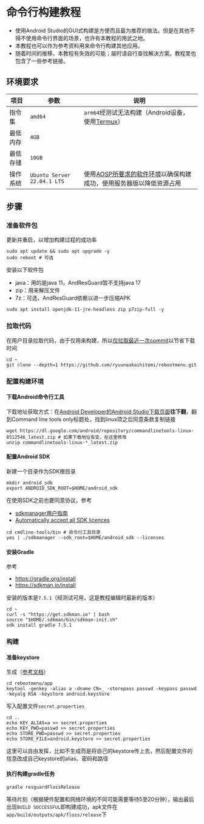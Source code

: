 # 命令行构建教程

* 使用Android Studio的GUI式构建是方便而且最为推荐的做法。但是在其他不得不使用命令行界面的场景，也许有本教程的用武之地。
* 本教程也可以作为参考资料用来命令行构建其他应用。
* 随着时间的推移，本教程有失效的可能；届时请自行查找解决方案，教程里也包含了一些参考链接。

## 环境要求

项目|参数|说明
---|---|---
指令集|`amd64`|`arm64`经测试无法构建（Android设备，使用[Termux](https://termux.com)）
最低内存|`4GB`|
最低存储|`10GB`|
操作系统|`Ubuntu Server 22.04.1 LTS`|使用[AOSP所要求的软件环境](https://source.android.google.cn/setup/build/requirements#software-requirements)以确保构建成功，使用服务器版以降低资源占用

## 步骤

### 准备软件包

更新并重启，以增加构建过程的成功率

```shell
sudo apt update && sudo apt upgrade -y
sudo reboot # 可选
```

安装以下软件包
* java：用的是java 11，AndResGuard暂不支持java 17
* zip：用来解压文件
* 7z：可选，AndResGuard依赖以进一步压缩APK
```shell
sudo apt install openjdk-11-jre-headless zip p7zip-full -y
```

### 拉取代码

在用户目录拉取代码，由于仅用来构建，所以[仅拉取最近一次commit](https://git-scm.com/docs/git-clone#Documentation/git-clone.txt---depthltdepthgt)以节省下载时间

```shell
cd ~
git clone --depth=1 https://github.com/ryuunoakaihitomi/rebootmenu.git
```

### 配置构建环境

#### 下载Android命令行工具

下载地址获取方式：在[Android Developer的Android Studio下载页面](https://developer.android.google.cn/studio#downloads)**往下翻**，翻到Command line tools only标题处，找到linux项之后同意条款复制链接

```shell
wget https://dl.google.com/android/repository/commandlinetools-linux-8512546_latest.zip # 如果下载地址有变，在这里修改
unzip commandlinetools-linux-*_latest.zip
```

#### 配置Android SDK

新建一个目录作为SDK根目录

```shell
mkdir android_sdk
export ANDROID_SDK_ROOT=$HOME/android_sdk
```

在使用SDK之前也要同意协议，参考
* [sdkmanager用户指南](https://developer.android.google.cn/studio/command-line/sdkmanager?hl=zh_cn)
* [Automatically accept all SDK licences](https://stackoverflow.com/a/45782695)

```shell
cd cmdline-tools/bin # 命令行工具目录
yes | ./sdkmanager --sdk_root=$HOME/android_sdk --licenses
```

#### 安装Gradle

参考
* https://gradle.org/install
* https://sdkman.io/install

安装的版本是`7.5.1`（经测试可用，这是教程编辑时最新的版本）

```shell
cd ~
curl -s "https://get.sdkman.io" | bash
source "$HOME/.sdkman/bin/sdkman-init.sh"
sdk install gradle 7.5.1
```

### 构建

#### 准备keystore

生成（[参考文档](https://docs.oracle.com/en/java/javase/11/tools/keytool.html)）

```shell
cd rebootmenu/app
keytool -genkey -alias a -dname CN=_ -storepass passwd -keypass passwd -keyalg RSA -keystore android.keystore
```

写入配置文件`secret.properties`

```shell
cd ..
echo KEY_ALIAS=a >> secret.properties
echo KEY_PWD=passwd >> secret.properties
echo STORE_PWD=passwd >> secret.properties
echo STORE_FILE=android.keystore >> secret.properties
```

这里可以自由发挥，比如不生成而是将自己的keystore传上去，然后配置文件的信息改成自己keystore的alias、密码和路径

#### 执行构建gradle任务

```shell
gradle resguardFlossRelease
```

等待片刻（根据硬件配置和网络环境的不同可能需要等待5至20分钟），输出最后出现`BUILD SUCCESSFUL`即构建成功，apk文件在`app/build/outputs/apk/floss/release`下